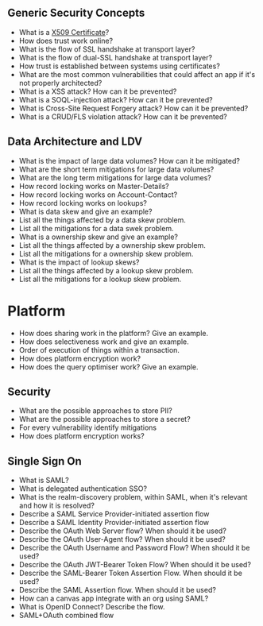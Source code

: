 ## Generic Security Concepts
* What is a [X509 Certificate](https://en.wikipedia.org/wiki/X.509)?
* How does trust work online?
* What is the flow of SSL handshake at transport layer?
* What is the flow of dual-SSL handshake at transport layer?
* How trust is established between systems using certificates?
* What are the most common vulnerabilities that could affect an app if it's not properly architected?
* What is a XSS attack? How can it be prevented?
* What is a SOQL-injection attack? How can it be prevented?
* What is Cross-Site Request Forgery attack? How can it be prevented?
* What is a CRUD/FLS violation attack? How can it be prevented?

## Data Architecture and LDV
* What is the impact of large data volumes? How can it be mitigated?
* What are the short term mitigations for large data volumes?
* What are the long term mitigations for large data volumes?
* How record locking works on Master-Details?
* How record locking works on Account-Contact?
* How record locking works on lookups?
* What is data skew and give an example?
* List all the things affected by a data skew problem.
* List all the mitigations for a data swek problem.
* What is a ownership skew and give an example?
* List all the things affected by a ownership skew problem.
* List all the mitigations for a ownership skew problem.
* What is the impact of lookup skews?
* List all the things affected by a lookup skew problem.
* List all the mitigations for a lookup skew problem.

# Platform
* How does sharing work in the platform? Give an example.
* How does selectiveness work and give an example.
* Order of execution of things within a transaction.
* How does platform encryption work?
* How does the query optimiser work? Give an example.

## Security
* What are the possible approaches to store PII?
* What are the possible approaches to store a secret?
* For every vulnerability identify mitigations
* How does platform encryption works?

## Single Sign On
* What is SAML?
* What is delegated authentication SSO?
* What is the realm-discovery problem, within SAML, when it's relevant and how it is resolved?
* Describe a SAML Service Provider-initiated assertion flow
* Describe a SAML Identity Provider-initiated assertion flow
* Describe the OAuth Web Server flow? When should it be used?
* Describe the OAuth User-Agent flow? When should it be used?
* Describe the OAuth Username and Password Flow? When should it be used?
* Describe the OAuth JWT-Bearer Token Flow? When should it be used?
* Describe the SAML-Bearer Token Assertion Flow. When should it be used?
* Describe the SAML Assertion flow. When should it be used?
* How can a canvas app integrate with an org using SAML?
* What is OpenID Connect? Describe the flow.
* SAML+OAuth combined flow

